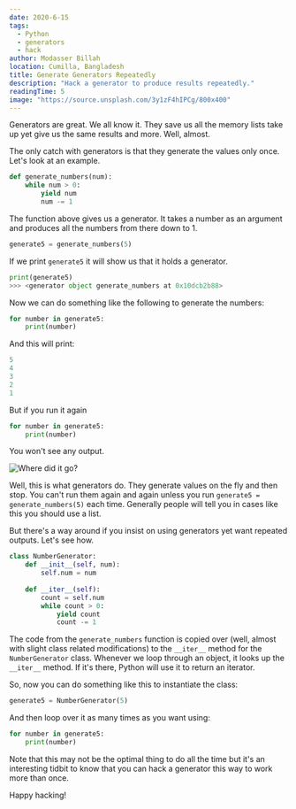 ```yaml
---
date: 2020-6-15
tags:
  - Python
  - generators
  - hack
author: Modasser Billah
location: Cumilla, Bangladesh
title: Generate Generators Repeatedly
description: "Hack a generator to produce results repeatedly."
readingTime: 5
image: "https://source.unsplash.com/3y1zF4hIPCg/800x400"
---
```


Generators are great. We all know it. They save us all the memory lists take up yet give us the same results and more. Well, almost. 

The only catch with generators is that they generate the values only once. Let's look at an example.

```python
def generate_numbers(num):
    while num > 0:
        yield num
        num -= 1
```

The function above gives us a generator. It takes a number as an argument and produces all the numbers from there down to 1. 

```py
generate5 = generate_numbers(5)
```

If we print `generate5` it will show us that it holds a generator.

```py
print(generate5)
>>> <generator object generate_numbers at 0x10dcb2b88>
```

Now we can do something like the following to generate the numbers:

```py
for number in generate5:
    print(number)
```

And this will print:

```py
5
4
3
2
1
```

But if you run it again

```py
for number in generate5:
    print(number)
```

You won't see any output.

![Where did it go?](https://media.giphy.com/media/6uGhT1O4sxpi8/giphy.gif)


Well, this is what generators do. They generate values on the fly and then stop. You can't run them again and again unless you run `generate5 = generate_numbers(5)` each time. Generally people will tell you in cases like this you should use a list. 

But there's a way around if you insist on using generators yet want repeated outputs. Let's see how.

```py
class NumberGenerator:
    def __init__(self, num):
        self.num = num
        
    def __iter__(self):
        count = self.num
        while count > 0:
            yield count
            count -= 1
```

The code from the `generate_numbers` function is copied over (well, almost with slight class related modifications) to the `__iter__` method for the `NumberGenerator` class. Whenever we loop through an object, it looks up the `__iter__` method. If it's there, Python will use it to return an iterator. 

So, now you can do something like this to instantiate the class:

```py
generate5 = NumberGenerator(5)
```

And then loop over it as many times as you want using:

```py
for number in generate5:
    print(number)
```

Note that this may not be the optimal thing to do all the time but it's an interesting tidbit to know that you can hack a generator this way to work more than once. 

Happy hacking!